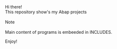 

Hi there! <br>
This repository show's my Abap projects <br><br>
Note <br><br>
Main content of programs  is embeeded in INCLUDES.


Enjoy!

